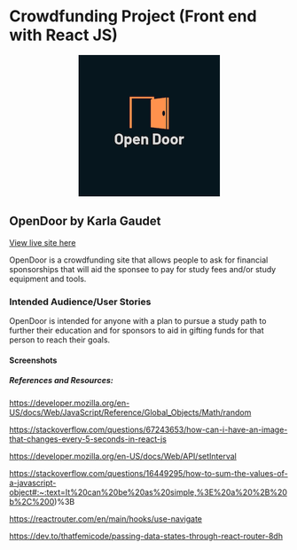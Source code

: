 # Crowdfunding Project (Front end with React JS)

<p align="center">
  <img src="src/assets/Images/OpenDoorlogo.png">
</p>

## OpenDoor by Karla Gaudet

[View live site here](https://opendoor.netlify.app/)

OpenDoor is a crowdfunding site that allows people to ask for financial sponsorships that will aid the sponsee to pay for study fees and/or study equipment and tools.

### Intended Audience/User Stories
OpenDoor is intended for anyone with a plan to pursue a study path to further their education and for sponsors to aid in gifting funds for that person to reach their goals.

#### Screenshots

***<insert screenshot of homepage here>***

***<insert screesnshot of project creation page here>***

***<insert screesnshot of project creation form here>***

***<insert screesnshot of project with pledges here>***

***<insert screesnshot of resulting page when an unauthorized user attempts to edita project here>***


##### References and Resources:

https://developer.mozilla.org/en-US/docs/Web/JavaScript/Reference/Global_Objects/Math/random

https://stackoverflow.com/questions/67243653/how-can-i-have-an-image-that-changes-every-5-seconds-in-react-js

https://developer.mozilla.org/en-US/docs/Web/API/setInterval

https://stackoverflow.com/questions/16449295/how-to-sum-the-values-of-a-javascript-object#:~:text=It%20can%20be%20as%20simple,%3E%20a%20%2B%20b%2C%200)%3B

https://reactrouter.com/en/main/hooks/use-navigate

https://dev.to/thatfemicode/passing-data-states-through-react-router-8dh

